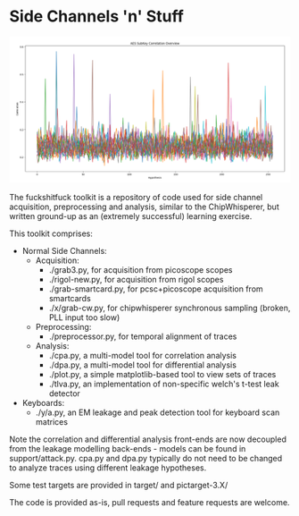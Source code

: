 # Side Channels 'n' Stuff

![Just for fun](fun/cap.png)

The fuckshitfuck toolkit is a repository of code used for side channel acquisition, preprocessing and analysis, similar to the ChipWhisperer, but written ground-up as an (extremely successful) learning exercise.

This toolkit comprises:

- Normal Side Channels:
  - Acquisition:
    - ./grab3.py, for acquisition from picoscope scopes
    - ./rigol-new.py, for acquisition from rigol scopes
    - ./grab-smartcard.py, for pcsc+picoscope acquisition from smartcards
    - ./x/grab-cw.py, for chipwhisperer synchronous sampling (broken, PLL input too slow)
  - Preprocessing:
    - ./preprocessor.py, for temporal alignment of traces
  - Analysis:
    - ./cpa.py, a multi-model tool for correlation analysis
    - ./dpa.py, a multi-model tool for differential analysis
    - ./plot.py, a simple matplotlib-based tool to view sets of traces
    - ./tlva.py, an implementation of non-specific welch's t-test leak detector
- Keyboards:
  - ./y/a.py, an EM leakage and peak detection tool for keyboard scan matrices

Note the correlation and differential analysis front-ends are now decoupled from the leakage modelling back-ends - models can be found in support/attack.py. cpa.py and dpa.py typically do not need to be changed to analyze traces using different leakage hypotheses.

Some test targets are provided in target/ and pictarget-3.X/

The code is provided as-is, pull requests and feature requests are welcome.
